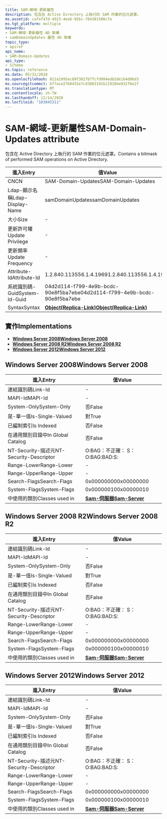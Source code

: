 ```yaml
---
title: SAM-網域-更新屬性
description: 包含在 Active Directory 上執行的 SAM 作業的位元遮罩。
ms.assetid: cafef47d-4923-4ee6-92bc-764301506cfe
ms.tgt_platform: multiple
keywords:
- SAM-網域-更新屬性 AD 架構
- samDomainUpdates 屬性 AD 架構
topic_type:
- apiref
api_name:
- SAM-Domain-Updates
api_type:
- Schema
ms.topic: reference
ms.date: 05/31/2018
ms.openlocfilehash: 812a1995ec89f3827b7fcfd984edb2de164d0bd3
ms.sourcegitcommit: b77ace27b0432e7cd3863191b11926be032fbe2f
ms.translationtype: MT
ms.contentlocale: zh-TW
ms.lasthandoff: 12/14/2020
ms.locfileid: "103845311"
---
```

# <a name="sam-domain-updates-attribute"></a><span data-ttu-id="3f20d-105">SAM-網域-更新屬性</span><span class="sxs-lookup"><span data-stu-id="3f20d-105">SAM-Domain-Updates attribute</span></span>

<span data-ttu-id="3f20d-106">包含在 Active Directory 上執行的 SAM 作業的位元遮罩。</span><span class="sxs-lookup"><span data-stu-id="3f20d-106">Contains a bitmask of performed SAM operations on Active Directory.</span></span>



| <span data-ttu-id="3f20d-107">進入</span><span class="sxs-lookup"><span data-stu-id="3f20d-107">Entry</span></span> | <span data-ttu-id="3f20d-108">值</span><span class="sxs-lookup"><span data-stu-id="3f20d-108">Value</span></span> |
|-------------------|-------------------------------------------------------|
| <span data-ttu-id="3f20d-109">CN</span><span class="sxs-lookup"><span data-stu-id="3f20d-109">CN</span></span>                | <span data-ttu-id="3f20d-110">SAM-Domain-Updates</span><span class="sxs-lookup"><span data-stu-id="3f20d-110">SAM-Domain-Updates</span></span>                                    |
| <span data-ttu-id="3f20d-111">Ldap-顯示名稱</span><span class="sxs-lookup"><span data-stu-id="3f20d-111">Ldap-Display-Name</span></span> | <span data-ttu-id="3f20d-112">samDomainUpdates</span><span class="sxs-lookup"><span data-stu-id="3f20d-112">samDomainUpdates</span></span>                                      |
| <span data-ttu-id="3f20d-113">大小</span><span class="sxs-lookup"><span data-stu-id="3f20d-113">Size</span></span>              | \-                                                    |
| <span data-ttu-id="3f20d-114">更新許可權</span><span class="sxs-lookup"><span data-stu-id="3f20d-114">Update Privilege</span></span>  | \-                                                    |
| <span data-ttu-id="3f20d-115">更新頻率</span><span class="sxs-lookup"><span data-stu-id="3f20d-115">Update Frequency</span></span>  | \-                                                    |
| <span data-ttu-id="3f20d-116">Attribute-Id</span><span class="sxs-lookup"><span data-stu-id="3f20d-116">Attribute-Id</span></span>      | <span data-ttu-id="3f20d-117">1.2.840.113556.1.4.1969</span><span class="sxs-lookup"><span data-stu-id="3f20d-117">1.2.840.113556.1.4.1969</span></span>                               |
| <span data-ttu-id="3f20d-118">系統識別碼-Guid</span><span class="sxs-lookup"><span data-stu-id="3f20d-118">System-Id-Guid</span></span>    | <span data-ttu-id="3f20d-119">04d2d114-f799-4e9b-bcdc-90e8f5ba7ebe</span><span class="sxs-lookup"><span data-stu-id="3f20d-119">04d2d114-f799-4e9b-bcdc-90e8f5ba7ebe</span></span>                  |
| <span data-ttu-id="3f20d-120">Syntax</span><span class="sxs-lookup"><span data-stu-id="3f20d-120">Syntax</span></span>            | [<span data-ttu-id="3f20d-121">**Object(Replica-Link)**</span><span class="sxs-lookup"><span data-stu-id="3f20d-121">**Object(Replica-Link)**</span></span>](s-object-replica-link.md) |



## <a name="implementations"></a><span data-ttu-id="3f20d-122">實作</span><span class="sxs-lookup"><span data-stu-id="3f20d-122">Implementations</span></span>

-   [<span data-ttu-id="3f20d-123">**Windows Server 2008**</span><span class="sxs-lookup"><span data-stu-id="3f20d-123">**Windows Server 2008**</span></span>](#windows-server-2008)
-   [<span data-ttu-id="3f20d-124">**Windows Server 2008 R2**</span><span class="sxs-lookup"><span data-stu-id="3f20d-124">**Windows Server 2008 R2**</span></span>](#windows-server-2008-r2)
-   [<span data-ttu-id="3f20d-125">**Windows Server 2012**</span><span class="sxs-lookup"><span data-stu-id="3f20d-125">**Windows Server 2012**</span></span>](#windows-server-2012)

## <a name="windows-server-2008"></a><span data-ttu-id="3f20d-126">Windows Server 2008</span><span class="sxs-lookup"><span data-stu-id="3f20d-126">Windows Server 2008</span></span>



| <span data-ttu-id="3f20d-127">進入</span><span class="sxs-lookup"><span data-stu-id="3f20d-127">Entry</span></span> | <span data-ttu-id="3f20d-128">值</span><span class="sxs-lookup"><span data-stu-id="3f20d-128">Value</span></span> |
|------------------------|----------------------------------------------|
| <span data-ttu-id="3f20d-129">連結識別碼</span><span class="sxs-lookup"><span data-stu-id="3f20d-129">Link-Id</span></span>                | \-                                           |
| <span data-ttu-id="3f20d-130">MAPI-Id</span><span class="sxs-lookup"><span data-stu-id="3f20d-130">MAPI-Id</span></span>                | \-                                           |
| <span data-ttu-id="3f20d-131">System-Only</span><span class="sxs-lookup"><span data-stu-id="3f20d-131">System-Only</span></span>            | <span data-ttu-id="3f20d-132">否</span><span class="sxs-lookup"><span data-stu-id="3f20d-132">False</span></span>                                        |
| <span data-ttu-id="3f20d-133">是-單一值</span><span class="sxs-lookup"><span data-stu-id="3f20d-133">Is-Single-Valued</span></span>       | <span data-ttu-id="3f20d-134">對</span><span class="sxs-lookup"><span data-stu-id="3f20d-134">True</span></span>                                         |
| <span data-ttu-id="3f20d-135">已編制索引</span><span class="sxs-lookup"><span data-stu-id="3f20d-135">Is Indexed</span></span>             | <span data-ttu-id="3f20d-136">否</span><span class="sxs-lookup"><span data-stu-id="3f20d-136">False</span></span>                                        |
| <span data-ttu-id="3f20d-137">在通用類別目錄中</span><span class="sxs-lookup"><span data-stu-id="3f20d-137">In Global Catalog</span></span>      | <span data-ttu-id="3f20d-138">否</span><span class="sxs-lookup"><span data-stu-id="3f20d-138">False</span></span>                                        |
| <span data-ttu-id="3f20d-139">NT-Security-描述元</span><span class="sxs-lookup"><span data-stu-id="3f20d-139">NT-Security-Descriptor</span></span> | <span data-ttu-id="3f20d-140">O:BAG：不正確： S：</span><span class="sxs-lookup"><span data-stu-id="3f20d-140">O:BAG:BAD:S:</span></span>                                 |
| <span data-ttu-id="3f20d-141">Range-Lower</span><span class="sxs-lookup"><span data-stu-id="3f20d-141">Range-Lower</span></span>            | \-                                           |
| <span data-ttu-id="3f20d-142">Range-Upper</span><span class="sxs-lookup"><span data-stu-id="3f20d-142">Range-Upper</span></span>            | \-                                           |
| <span data-ttu-id="3f20d-143">Search-Flags</span><span class="sxs-lookup"><span data-stu-id="3f20d-143">Search-Flags</span></span>           | <span data-ttu-id="3f20d-144">0x00000000</span><span class="sxs-lookup"><span data-stu-id="3f20d-144">0x00000000</span></span>                                   |
| <span data-ttu-id="3f20d-145">System-Flags</span><span class="sxs-lookup"><span data-stu-id="3f20d-145">System-Flags</span></span>           | <span data-ttu-id="3f20d-146">0x00000010</span><span class="sxs-lookup"><span data-stu-id="3f20d-146">0x00000010</span></span>                                   |
| <span data-ttu-id="3f20d-147">中使用的類別</span><span class="sxs-lookup"><span data-stu-id="3f20d-147">Classes used in</span></span>        | [<span data-ttu-id="3f20d-148">**Sam-伺服器**</span><span class="sxs-lookup"><span data-stu-id="3f20d-148">**Sam-Server**</span></span>](c-samserver.md)<br/> |



## <a name="windows-server-2008-r2"></a><span data-ttu-id="3f20d-149">Windows Server 2008 R2</span><span class="sxs-lookup"><span data-stu-id="3f20d-149">Windows Server 2008 R2</span></span>



| <span data-ttu-id="3f20d-150">進入</span><span class="sxs-lookup"><span data-stu-id="3f20d-150">Entry</span></span> | <span data-ttu-id="3f20d-151">值</span><span class="sxs-lookup"><span data-stu-id="3f20d-151">Value</span></span> |
|------------------------|----------------------------------------------|
| <span data-ttu-id="3f20d-152">連結識別碼</span><span class="sxs-lookup"><span data-stu-id="3f20d-152">Link-Id</span></span>                | \-                                           |
| <span data-ttu-id="3f20d-153">MAPI-Id</span><span class="sxs-lookup"><span data-stu-id="3f20d-153">MAPI-Id</span></span>                | \-                                           |
| <span data-ttu-id="3f20d-154">System-Only</span><span class="sxs-lookup"><span data-stu-id="3f20d-154">System-Only</span></span>            | <span data-ttu-id="3f20d-155">否</span><span class="sxs-lookup"><span data-stu-id="3f20d-155">False</span></span>                                        |
| <span data-ttu-id="3f20d-156">是-單一值</span><span class="sxs-lookup"><span data-stu-id="3f20d-156">Is-Single-Valued</span></span>       | <span data-ttu-id="3f20d-157">對</span><span class="sxs-lookup"><span data-stu-id="3f20d-157">True</span></span>                                         |
| <span data-ttu-id="3f20d-158">已編制索引</span><span class="sxs-lookup"><span data-stu-id="3f20d-158">Is Indexed</span></span>             | <span data-ttu-id="3f20d-159">否</span><span class="sxs-lookup"><span data-stu-id="3f20d-159">False</span></span>                                        |
| <span data-ttu-id="3f20d-160">在通用類別目錄中</span><span class="sxs-lookup"><span data-stu-id="3f20d-160">In Global Catalog</span></span>      | <span data-ttu-id="3f20d-161">否</span><span class="sxs-lookup"><span data-stu-id="3f20d-161">False</span></span>                                        |
| <span data-ttu-id="3f20d-162">NT-Security-描述元</span><span class="sxs-lookup"><span data-stu-id="3f20d-162">NT-Security-Descriptor</span></span> | <span data-ttu-id="3f20d-163">O:BAG：不正確： S：</span><span class="sxs-lookup"><span data-stu-id="3f20d-163">O:BAG:BAD:S:</span></span>                                 |
| <span data-ttu-id="3f20d-164">Range-Lower</span><span class="sxs-lookup"><span data-stu-id="3f20d-164">Range-Lower</span></span>            | \-                                           |
| <span data-ttu-id="3f20d-165">Range-Upper</span><span class="sxs-lookup"><span data-stu-id="3f20d-165">Range-Upper</span></span>            | \-                                           |
| <span data-ttu-id="3f20d-166">Search-Flags</span><span class="sxs-lookup"><span data-stu-id="3f20d-166">Search-Flags</span></span>           | <span data-ttu-id="3f20d-167">0x00000000</span><span class="sxs-lookup"><span data-stu-id="3f20d-167">0x00000000</span></span>                                   |
| <span data-ttu-id="3f20d-168">System-Flags</span><span class="sxs-lookup"><span data-stu-id="3f20d-168">System-Flags</span></span>           | <span data-ttu-id="3f20d-169">0x00000010</span><span class="sxs-lookup"><span data-stu-id="3f20d-169">0x00000010</span></span>                                   |
| <span data-ttu-id="3f20d-170">中使用的類別</span><span class="sxs-lookup"><span data-stu-id="3f20d-170">Classes used in</span></span>        | [<span data-ttu-id="3f20d-171">**Sam-伺服器**</span><span class="sxs-lookup"><span data-stu-id="3f20d-171">**Sam-Server**</span></span>](c-samserver.md)<br/> |



## <a name="windows-server-2012"></a><span data-ttu-id="3f20d-172">Windows Server 2012</span><span class="sxs-lookup"><span data-stu-id="3f20d-172">Windows Server 2012</span></span>



| <span data-ttu-id="3f20d-173">進入</span><span class="sxs-lookup"><span data-stu-id="3f20d-173">Entry</span></span> | <span data-ttu-id="3f20d-174">值</span><span class="sxs-lookup"><span data-stu-id="3f20d-174">Value</span></span> |
|------------------------|----------------------------------------------|
| <span data-ttu-id="3f20d-175">連結識別碼</span><span class="sxs-lookup"><span data-stu-id="3f20d-175">Link-Id</span></span>                | \-                                           |
| <span data-ttu-id="3f20d-176">MAPI-Id</span><span class="sxs-lookup"><span data-stu-id="3f20d-176">MAPI-Id</span></span>                | \-                                           |
| <span data-ttu-id="3f20d-177">System-Only</span><span class="sxs-lookup"><span data-stu-id="3f20d-177">System-Only</span></span>            | <span data-ttu-id="3f20d-178">否</span><span class="sxs-lookup"><span data-stu-id="3f20d-178">False</span></span>                                        |
| <span data-ttu-id="3f20d-179">是-單一值</span><span class="sxs-lookup"><span data-stu-id="3f20d-179">Is-Single-Valued</span></span>       | <span data-ttu-id="3f20d-180">對</span><span class="sxs-lookup"><span data-stu-id="3f20d-180">True</span></span>                                         |
| <span data-ttu-id="3f20d-181">已編制索引</span><span class="sxs-lookup"><span data-stu-id="3f20d-181">Is Indexed</span></span>             | <span data-ttu-id="3f20d-182">否</span><span class="sxs-lookup"><span data-stu-id="3f20d-182">False</span></span>                                        |
| <span data-ttu-id="3f20d-183">在通用類別目錄中</span><span class="sxs-lookup"><span data-stu-id="3f20d-183">In Global Catalog</span></span>      | <span data-ttu-id="3f20d-184">否</span><span class="sxs-lookup"><span data-stu-id="3f20d-184">False</span></span>                                        |
| <span data-ttu-id="3f20d-185">NT-Security-描述元</span><span class="sxs-lookup"><span data-stu-id="3f20d-185">NT-Security-Descriptor</span></span> | <span data-ttu-id="3f20d-186">O:BAG：不正確： S：</span><span class="sxs-lookup"><span data-stu-id="3f20d-186">O:BAG:BAD:S:</span></span>                                 |
| <span data-ttu-id="3f20d-187">Range-Lower</span><span class="sxs-lookup"><span data-stu-id="3f20d-187">Range-Lower</span></span>            | \-                                           |
| <span data-ttu-id="3f20d-188">Range-Upper</span><span class="sxs-lookup"><span data-stu-id="3f20d-188">Range-Upper</span></span>            | \-                                           |
| <span data-ttu-id="3f20d-189">Search-Flags</span><span class="sxs-lookup"><span data-stu-id="3f20d-189">Search-Flags</span></span>           | <span data-ttu-id="3f20d-190">0x00000000</span><span class="sxs-lookup"><span data-stu-id="3f20d-190">0x00000000</span></span>                                   |
| <span data-ttu-id="3f20d-191">System-Flags</span><span class="sxs-lookup"><span data-stu-id="3f20d-191">System-Flags</span></span>           | <span data-ttu-id="3f20d-192">0x00000010</span><span class="sxs-lookup"><span data-stu-id="3f20d-192">0x00000010</span></span>                                   |
| <span data-ttu-id="3f20d-193">中使用的類別</span><span class="sxs-lookup"><span data-stu-id="3f20d-193">Classes used in</span></span>        | [<span data-ttu-id="3f20d-194">**Sam-伺服器**</span><span class="sxs-lookup"><span data-stu-id="3f20d-194">**Sam-Server**</span></span>](c-samserver.md)<br/> |



 

 





